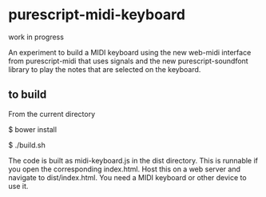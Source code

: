 purescript-midi-keyboard
========================

work in progress

An experiment to build a MIDI keyboard using the new web-midi interface from purescript-midi that uses signals and the new purescript-soundfont library to play the notes that are selected on the keyboard.


## to build

From the current directory

   $ bower install
   
   $ ./build.sh

The code is built as midi-keyboard.js in the dist directory. This is runnable if you open the corresponding index.html.  Host this on a web server and navigate to dist/index.html.  You need a MIDI keyboard or other device to use it.
